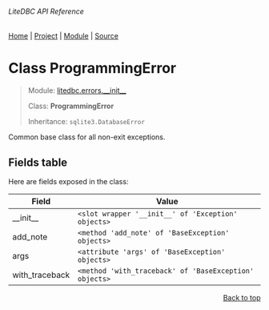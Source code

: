###### LiteDBC API Reference
[Home](/docs/api/README.md) | [Project](/README.md) | [Module](/docs/api/modules/litedbc/errors/__init__/README.md) | [Source](/src/litedbc/errors/__init__.py)

# Class ProgrammingError
> Module: [litedbc.errors.\_\_init\_\_](/docs/api/modules/litedbc/errors/__init__/README.md)
>
> Class: **ProgrammingError**
>
> Inheritance: `sqlite3.DatabaseError`

Common base class for all non-exit exceptions.

## Fields table
Here are fields exposed in the class:

| Field | Value |
| --- | --- |
| \_\_init\_\_ | `<slot wrapper '__init__' of 'Exception' objects>` |
| add\_note | `<method 'add_note' of 'BaseException' objects>` |
| args | `<attribute 'args' of 'BaseException' objects>` |
| with\_traceback | `<method 'with_traceback' of 'BaseException' objects>` |

<p align="right"><a href="#litedbc-api-reference">Back to top</a></p>
